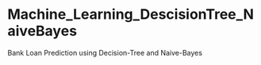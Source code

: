 # Machine_Learning_DescisionTree_NaiveBayes
Bank Loan Prediction using Decision-Tree and Naive-Bayes

